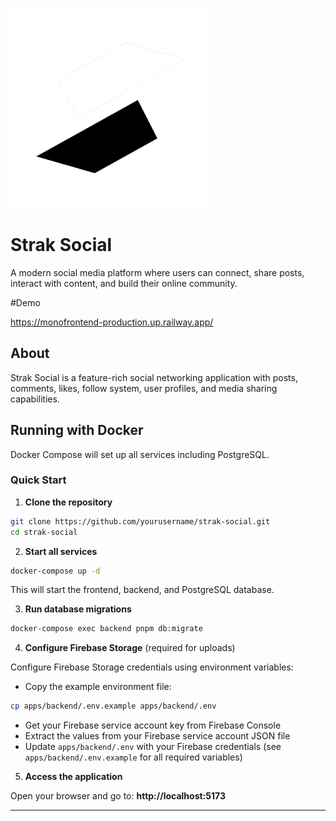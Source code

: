 ![Strak Logo](./assets/Strak_Logo.png)

# Strak Social

A modern social media platform where users can connect, share posts, interact with content, and build their online community.

#Demo

https://monofrontend-production.up.railway.app/

## About

Strak Social is a feature-rich social networking application with posts, comments, likes, follow system, user profiles, and media sharing capabilities.

## Running with Docker

Docker Compose will set up all services including PostgreSQL.

### Quick Start

1. **Clone the repository**

```bash
git clone https://github.com/yourusername/strak-social.git
cd strak-social
```

2. **Start all services**

```bash
docker-compose up -d
```

This will start the frontend, backend, and PostgreSQL database.

3. **Run database migrations**

```bash
docker-compose exec backend pnpm db:migrate
```

4. **Configure Firebase Storage** (required for uploads)

Configure Firebase Storage credentials using environment variables:

- Copy the example environment file:
```bash
cp apps/backend/.env.example apps/backend/.env
```

- Get your Firebase service account key from Firebase Console
- Extract the values from your Firebase service account JSON file
- Update `apps/backend/.env` with your Firebase credentials (see `apps/backend/.env.example` for all required variables)

5. **Access the application**

Open your browser and go to: **http://localhost:5173**

---

